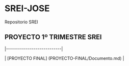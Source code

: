 # SREI-JOSE

Repositorio SREI


## PROYECTO 1º TRIMESTRE SREI
|----------------------------|

| [PROYECTO FINAL] (PROYECTO-FINAL/Documento.md) |

